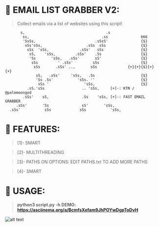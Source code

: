 # :email: EMAIL LIST GRABBER V2:
>Collect emails via a list of websites using this script!
>
           s,                                     .s
            ss,                                 .ss               666
            'SsSs,                           .sSsS'               {$}
             sSs'sSs,                    .sSs  sSs                {$}
              sSs  'sSs,              .sSs'   sSs                 {$}
               sS,    'sSs,         .sSs'    .Ss                  {$}
               'Ss       'sSs,   .sSs'       sS'                  {$}                
                sSs         ' .sSs'         sSs                   {$}      
                 sSs       .sSs' ..,       sSs              {+}{+}{$}{+}{+}       
                  sS,   .sSs'     'sSs,   .Ss                     {$}       
                  'Ss .Ss'           'sSs. ''                     {$}       
                   sSs '                'sSs,                     {$}
              .sS.'sSs                 .. 'sSs,     [+]-: KTN / @palemoongod
            .sSs'    sS,               .Ss    'sSs, [+]-: FAST EMAIL GRABBER
         .sSs'       'Ss               sS'       'sSs,
      .sSs'           sSs             sSs           'sSs,

# :gift: FEATURES:
>[1]- SMART

>[2]- MULTITHREADING

>[3]- PATHS ON OPTIONS: EDIT PATHS.txt TO ADD MORE PATHS 

>[4]- SMART


# :pencil: USAGE:
> **python3 script.py -h**
> **DEMO: https://asciinema.org/a/BcmfsXefam9JhPOYwDgpToDvH**

![alt text](https://i.imgur.com/8sakXu6.png)
